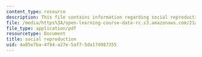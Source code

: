 ```yaml
---
content_type: resource
description: This file contains information regarding social reproduction
file: /media/https%3A/open-learning-course-data-rc.s3.amazonaws.com/21a-231j-gender-sexuality-and-society-spring-2006/4a85e7ba4f94a27e5af75da17d987355_MIT21A_213JS06_social.pdf
file_type: application/pdf
resourcetype: Document
title: social reproduction
uid: 4a85e7ba-4f94-a27e-5af7-5da17d987355
---
```


